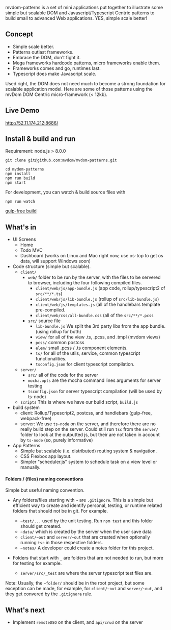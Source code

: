 mvdom-patterns is a set of mini applications put together to illustrate some simple but scalable DOM and Javascript/Typescript Centric patterns to build small to advanced Web applications. YES, simple scale better!


## Concept

- Simple scale better. 
- Patterns outlast frameworks.
- Embrace the DOM, don't fight it. 
- Mega frameworks hardcode patterns, micro frameworks enable them. 
- Frameworks comes and go, runtimes last.
- Typescript does make Javascript scale.

Used right, the DOM does not need much to become a strong foundation for scalable application model. Here are some of those patterns using the mvDom DOM Centric micro-framework (< 12kb).


## Live Demo

http://52.11.174.212:8686/


## Install & build and run

Requirement: node.js > 8.0.0


```
git clone git@github.com:mvdom/mvdom-patterns.git

cd mvdom-patterns
npm install
npm run build
npm start
```

For development, you can watch & build source files with

```
npm run watch
```

[gulp-free build](https://github.com/mvdom/mvdom-patterns/wiki/gulp-free)

## What's in

- UI Screens
  -  Home
  -  Todo MVC
  -  Dashboard (works on Linux and Mac right now, use os-top to get os data, will support Windows soon)
- Code structure (simple but scalable). 
  - `client/`
    - `web/` folder to be run by the server, with the files to be servered to browser, including the four following compiled files.
        - `client/web/js/app-bundle.js` (app code, rollup/typescript2 of `src/**/*.ts`)
        -  `client/web/js/lib-bundle.js` (rollup of `src/lib-bundle.js`)
        -  `client/web/js/templates.js` (all of the handlebars template pre-compiled.    
        -  `client/web/css/all-bundle.css` (all of the `src/**/*.pcss`
    - `src/` source file 
      - `lib-bundle.js` We split the 3rd party libs from the app bundle. (using rollup for both) 
      - `view/` for all of the view .ts, .pcss, and .tmpl (mvdom views)
      - `pcss/` common postcss
      - `elem/` small .pcss / .ts component elements.
      - `ts/` for all of the utils, service, common typescript functionalities.
      - `tsconfig.json` for client typescript compilation. 
  - `server/`
    - `src/` all of the code for the server
    - `mocha.opts` are the mocha command lines arguments for server testing
    - `tsconfig.json` for server typescript compilation (will be used by ts-node)
  - `scripts` This is where we have our build script, `build.js`
- build system
  - client: Rollup/Typescript2, postcss, and handlebars (gulp-free, webpack-free)
  - server: We use `ts-node` on the server, and therefore there are no really build step on the server. Could still run `tsc` from the `server/` folder to look at the outputted js, but their are not taken in account by `ts-node` (so, purely informative)
- App Patterns
  -  Simple but scalable (i.e. distributed) routing system & navigation.
  -  CSS Flexbox app layout.
  -  Simpler "scheduler.js" system to schedule task on a view level or manually. 

#### Folders / (files) naming conventions

Simple but useful naming convention. 

- Any folders/files starting with `~` are `.gitignore`. This is a simple but efficient way to create and identify personal, testing, or runtime related folders that should not be in git. For example.
  - `~test/...` used by the unit testing. Run `npm test` and this folder should get created.
  - `~data/` which is created by the server when the user save data
  - `client/~out` and `server/~out` that are created when optionally running `tsc` in those respective folders. 
  - `~notes/` A developer could create a notes folder for this project.

- Folders that start with `_` are folders that are not needed to run, but more for testing for example.
  - `server/src/_test` are where the server typescript test files are. 

Note: Usually, the `~folder/` should be in the root project, but some exception can be made, for example, for `client/~out` and `server/~out`, and they get convered by the `.gitignore` rule. 


## What's next

- Implement `remoteDSO` on the client, and `api/crud` on the server
